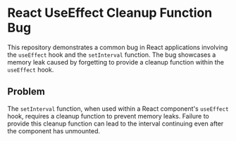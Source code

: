 # React UseEffect Cleanup Function Bug

This repository demonstrates a common bug in React applications involving the `useEffect` hook and the `setInterval` function.  The bug showcases a memory leak caused by forgetting to provide a cleanup function within the `useEffect` hook.

## Problem
The `setInterval` function, when used within a React component's `useEffect` hook, requires a cleanup function to prevent memory leaks.  Failure to provide this cleanup function can lead to the interval continuing even after the component has unmounted.